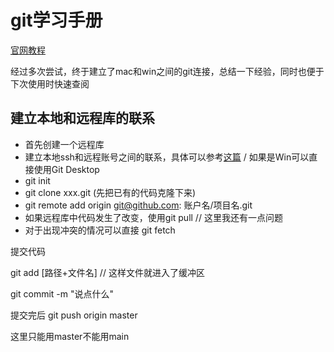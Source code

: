 # git学习手册

[官网教程](https://docs.github.com/zh)

经过多次尝试，终于建立了mac和win之间的git连接，总结一下经验，同时也便于下次使用时快速查阅

## 建立本地和远程库的联系

* 首先创建一个远程库
* 建立本地ssh和远程账号之间的联系，具体可以参考[这篇](https://blog.csdn.net/FindHuni/article/details/106374506) / 如果是Win可以直接使用Git Desktop
* git init
* git clone xxx.git  (先把已有的代码克隆下来)
* git remote add origin git@github.com: 账户名/项目名.git
* 如果远程库中代码发生了改变，使用git pull  // 这里我还有一点问题
* 对于出现冲突的情况可以直接 git fetch



提交代码

git add [路径+文件名]  // 这样文件就进入了缓冲区

git commit  -m "说点什么" 

提交完后 git push origin master

这里只能用master不能用main



